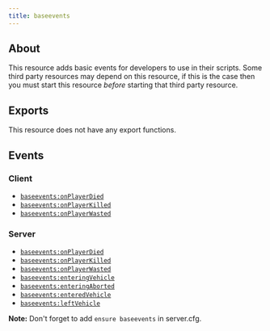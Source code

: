 ```yaml
---
title: baseevents
---
```


## About
This resource adds basic events for developers to use in their scripts. Some third party resources may depend on this resource, if this is the case then you must start this resource _before_ starting that third party resource.

## Exports
This resource does not have any export functions.


## Events

### Client
- [`baseevents:onPlayerDied`](./events/onPlayerDied)
- [`baseevents:onPlayerKilled`](./events/onPlayerKilled)
- [`baseevents:onPlayerWasted`](./events/onPlayerWasted)

### Server
- [`baseevents:onPlayerDied`](./events/onPlayerDied)
- [`baseevents:onPlayerKilled`](./events/onPlayerKilled)
- [`baseevents:onPlayerWasted`](./events/onPlayerWasted)
- [`baseevents:enteringVehicle`](./events/enteringVehicle)
- [`baseevents:enteringAborted`](./events/enteringAborted)
- [`baseevents:enteredVehicle`](./events/enteredVehicle)
- [`baseevents:leftVehicle`](./events/leftVehicle)

**Note:** Don't forget to add `ensure baseevents` in server.cfg.